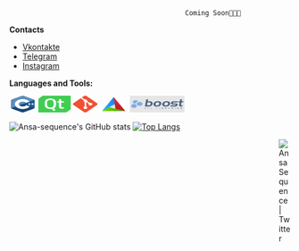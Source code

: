
                                                Coming Soon🤘🏻🔥


**Contacts**
- [Vkontakte](https://vk.com/ansa.sequence)
- [Telegram](https://t.me/NoHaxEx)
- [Instagram](https://www.instagram.com/sahil_is_baku/)

**Languages and Tools:**  
<div class="tools_and_languages">
  <code><img height="30" src="./.vs/C++_logo.png" alt="C++" width="48px"/></code>
  <code><img height="30" src="./.vs/Qt_logo.png" alt="Qt framework" width="58px"/></code>
  <code><img height="30" src="./.vs/Git_logo.png" alt="Git" width="44px"/></code>
  <code><img height="30" src="./.vs/CMake_logo.png" alt="CMake" width="50px"/></code>
  <code><img height="30" src="./.vs/Boost_logo.png" alt="Boost C++ libraries" width="98px"/></code>
</div>



![Ansa-sequence's GitHub stats](https://github-readme-stats.vercel.app/api?username=ansa-sequence&show_icons=true&theme=dracula&count_private=true&show_owner=true&hide_border=true&layout=compact)
[![Top Langs](https://github-readme-stats.vercel.app/api/top-langs/?username=ansa-sequence&layout=compact&theme=dracula&hide_border=true)](https://github.com/anuraghazra/github-readme-stats)

<a href="https://twitter.com/KulievSakhil">
  <img align="right" alt="Ansa Sequence | Twitter" width="21px" src="https://raw.githubusercontent.com/anuraghazra/anuraghazra/master/assets/twitter.svg" />
</a>
